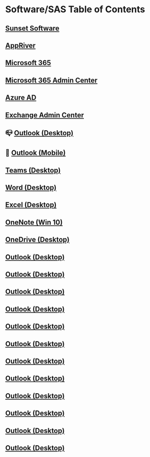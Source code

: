 # Software/SAS Table of Contents

## [Sunset Software]()

## [AppRiver]()

## [Microsoft 365]()

## [Microsoft 365 Admin Center]()

## [Azure AD]()

## [Exchange Admin Center]()

## :mailbox_closed: [Outlook (Desktop)]()

## :iphone: [Outlook (Mobile)]()

## [Teams (Desktop)]()

## [Word (Desktop)]()

## [Excel (Desktop)]()

## [OneNote (Win 10)]()

## [OneDrive (Desktop)]()

## [Outlook (Desktop)]()

## [Outlook (Desktop)]()

## [Outlook (Desktop)]()

## [Outlook (Desktop)]()

## [Outlook (Desktop)]()

## [Outlook (Desktop)]()

## [Outlook (Desktop)]()

## [Outlook (Desktop)]()

## [Outlook (Desktop)]()

## [Outlook (Desktop)]()

## [Outlook (Desktop)]()

## [Outlook (Desktop)]()